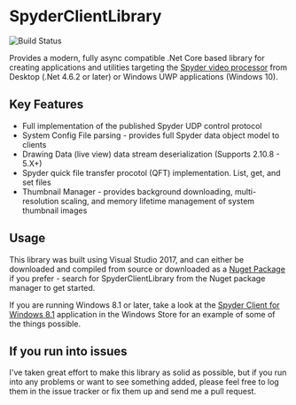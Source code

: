 # SpyderClientLibrary

![Build Status](https://ci.appveyor.com/api/projects/status/5xhce5xxfpphcsv8/branch/master?svg=true)

Provides a modern, fully async compatible .Net Core based library for creating applications and utilities targeting the 
[Spyder video processor](http://www.vistasystems.net/video-processors-and-matrix-switchers/video-processors/pages/default.aspx) 
from Desktop (.Net 4.6.2 or later) or Windows UWP applications (Windows 10).

Key Features
-------------
* Full implementation of the published Spyder UDP control protocol
* System Config File parsing - provides full Spyder data object model to clients
* Drawing Data (live view) data stream deserialization (Supports 2.10.8 - 5.X+)
* Spyder quick file transfer procotol (QFT) implementation. List, get, and set files
* Thumbnail Manager - provides background downloading, multi-resolution scaling, and memory lifetime management of system thumbnail images

Usage
-----

This library was built using Visual Studio 2017, and can either be downloaded and compiled from source or downloaded as a
[Nuget Package](https://www.nuget.org/packages/SpyderClientLibrary/) if you prefer - search for SpyderClientLibrary from 
the Nuget package manager to get started.

If you are running Windows 8.1 or later, take a look at the [Spyder Client for Windows 8.1](http://apps.microsoft.com/webpdp/app/6ae527ae-9f38-4f42-aea8-369c1e45ced9)
application in the Windows Store for an example of some of the things possible. 


If you run into issues
----------------------
I've taken great effort to make this library as solid as possible, but if you run into any problems or want to see something added, 
please feel free to log them in the issue tracker or fix them up and send me a pull request.  

